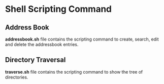 # Shell Scripting Command
## Address Book
**addressbook.sh** file contains the scripting command to create, search, edit and delete the addressbook entries.
## Directory Traversal
**traverse.sh** file contains the scripting command to show the tree of directories.

